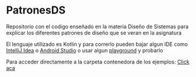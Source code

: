 # PatronesDS
Repositorio con el codigo enseñado en la materia Diseño de Sistemas para explicar los diferentes patrones de diseño que se veran en la asignatura

El lenguaje utilizado es Kotlin y para correrlo pueden bajar algun IDE como [IntelliJ Idea](https://www.jetbrains.com/es-es/idea/) o [Android Studio](https://developer.android.com/studio) o usar algun [playground](https://play.kotlinlang.org/) y probarlo




Para acceder directamente a la carpeta contenedora de los ejemplos: [Click aca](app/src/main/java/com/example/patronesds/)
